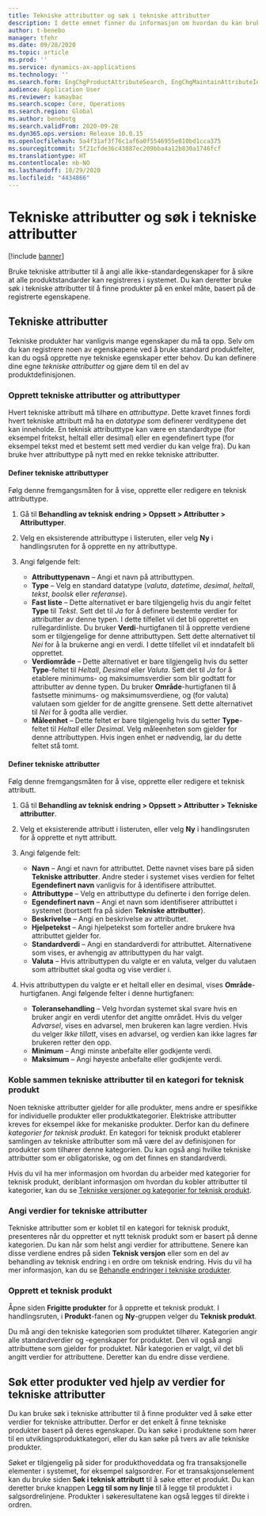 ```yaml
---
title: Tekniske attributter og søk i tekniske attributter
description: I dette emnet finner du informasjon om hvordan du kan bruke tekniske attributter til å angi alle ikke-standardegenskaper, for å sikre at alle produkthoveddataene kan registreres i systemet. Det forklarer også hvordan du kan bruke søk i tekniske attributter til å finne produkter på en enkel måte, basert på de registrerte egenskapene.
author: t-benebo
manager: tfehr
ms.date: 09/28/2020
ms.topic: article
ms.prod: ''
ms.service: dynamics-ax-applications
ms.technology: ''
ms.search.form: EngChgProductAttributeSearch, EngChgMaintainAttributeInheritance, EngChgAttribute
audience: Application User
ms.reviewer: kamaybac
ms.search.scope: Core, Operations
ms.search.region: Global
ms.author: benebotg
ms.search.validFrom: 2020-09-28
ms.dyn365.ops.version: Release 10.0.15
ms.openlocfilehash: 5a4f31af3f76c1af6a0f5546955e810bd1cca375
ms.sourcegitcommit: 5f21cfde36c43887ec209bba4a12b830a1746fcf
ms.translationtype: HT
ms.contentlocale: nb-NO
ms.lasthandoff: 10/29/2020
ms.locfileid: "4434866"
---
```

# <a name="engineering-attributes-and-engineering-attribute-search"></a>Tekniske attributter og søk i tekniske attributter

[!include [banner](../includes/banner.md)]

Bruke tekniske attributter til å angi alle ikke-standardegenskaper for å sikre at alle produktstandarder kan registreres i systemet. Du kan deretter bruke søk i tekniske attributter til å finne produkter på en enkel måte, basert på de registrerte egenskapene.

## <a name="engineering-attributes"></a>Tekniske attributter

Tekniske produkter har vanligvis mange egenskaper du må ta opp. Selv om du kan registrere noen av egenskapene ved å bruke standard produktfelter, kan du også opprette nye tekniske egenskaper etter behov. Du kan definere dine egne *tekniske attributter* og gjøre dem til en del av produktdefinisjonen.

### <a name="create-engineering-attributes-and-attribute-types"></a>Opprett tekniske attributter og attributtyper

Hvert tekniske attributt må tilhøre en *attributtype*. Dette kravet finnes fordi hvert tekniske attributt må ha en *datatype* som definerer verditypene det kan inneholde. En teknisk attributttype kan være en standardtype (for eksempel fritekst, heltall eller desimal) eller en egendefinert type (for eksempel tekst med et bestemt sett med verdier du kan velge fra). Du kan bruke hver attributtype på nytt med en rekke tekniske attributter.

#### <a name="set-up-engineering-attribute-types"></a>Definer tekniske attributtyper

Følg denne fremgangsmåten for å vise, opprette eller redigere en teknisk attributtype.

1. Gå til **Behandling av teknisk endring \> Oppsett \> Attributter \> Attributtyper**.
1. Velg en eksisterende attributtype i listeruten, eller velg **Ny** i handlingsruten for å opprette en ny attributtype.
1. Angi følgende felt:

    - **Attributtypenavn** – Angi et navn på attributtypen.
    - **Type** – Velg en standard datatype (*valuta*, *datetime*, *desimal*, *heltall*, *tekst*, *boolsk* eller *referanse*).
    - **Fast liste** – Dette alternativet er bare tilgjengelig hvis du angir feltet **Type** til *Tekst*. Sett det til *Ja* for å definere bestemte verdier for attributter av denne typen. I dette tilfellet vil det bli opprettet en rullegardinliste. Du bruker **Verdi**-hurtigfanen til å opprette verdiene som er tilgjengelige for denne attributtypen. Sett dette alternativet til *Nei* for å la brukerne angi en verdi. I dette tilfellet vil et inndatafelt bli opprettet.
    - **Verdiområde** – Dette alternativet er bare tilgjengelig hvis du setter **Type**-feltet til *Heltall*, *Desimal* eller *Valuta*. Sett det til *Ja* for å etablere minimums- og maksimumsverdier som blir godtatt for attributter av denne typen. Du bruker **Område**-hurtigfanen til å fastsette minimums- og maksimumsverdiene, og (for valuta) valutaen som gjelder for de angitte grensene. Sett dette alternativet til *Nei* for å godta alle verdier. 
    - **Måleenhet** – Dette feltet er bare tilgjengelig hvis du setter **Type**-feltet til *Heltall* eller *Desimal*. Velg måleenheten som gjelder for denne attributtypen. Hvis ingen enhet er nødvendig, lar du dette feltet stå tomt.

#### <a name="set-up-engineering-attributes"></a>Definer tekniske attributter

Følg denne fremgangsmåten for å vise, opprette eller redigere et teknisk attributt.

1. Gå til **Behandling av teknisk endring \> Oppsett \> Attributter \> Tekniske attributter**.
1. Velg et eksisterende attributt i listeruten, eller velg **Ny** i handlingsruten for å opprette et nytt attributt.
1. Angi følgende felt:

    - **Navn** – Angi et navn for attributtet. Dette navnet vises bare på siden **Tekniske attributter**. Andre steder i systemet vises verdien for feltet **Egendefinert navn** vanligvis for å identifisere attributtet.
    - **Attributtype** – Velg en attributtype du definerte i den forrige delen.
    - **Egendefinert navn** – Angi et navn som identifiserer attributtet i systemet (bortsett fra på siden **Tekniske attributter**). 
    - **Beskrivelse** – Angi en beskrivelse av attributtet.
    - **Hjelpetekst** – Angi hjelpetekst som forteller andre brukere hva attributtet gjelder for.
    - **Standardverdi** – Angi en standardverdi for attributtet. Alternativene som vises, er avhengig av attributtypen du har valgt.
    - **Valuta** – Hvis attributtypen du valgte er en valuta, velger du valutaen som attributtet skal godta og vise verdier i.

1. Hvis attributtypen du valgte er et heltall eller en desimal, vises **Område**-hurtigfanen. Angi følgende felter i denne hurtigfanen:

    - **Toleransehandling** – Velg hvordan systemet skal svare hvis en bruker angir en verdi utenfor det angitte området. Hvis du velger *Advarsel*, vises en advarsel, men brukeren kan lagre verdien. Hvis du velger *Ikke tillatt*, vises en advarsel, og verdien kan ikke lagres før brukeren retter den opp.
    - **Minimum** – Angi minste anbefalte eller godkjente verdi.
    - **Maksimum** – Angi høyeste anbefalte eller godkjente verdi.

### <a name="connect-engineering-attributes-to-an-engineering-product-category"></a>Koble sammen tekniske attributter til en kategori for teknisk produkt

Noen tekniske attributter gjelder for alle produkter, mens andre er spesifikke for individuelle produkter eller produktkategorier. Elektriske attributter kreves for eksempel ikke for mekaniske produkter. Derfor kan du definere *kategorier for teknisk produkt*. En kategori for teknisk produkt etablerer samlingen av tekniske attributter som må være del av definisjonen for produkter som tilhører denne kategorien. Du kan også angi hvilke tekniske attributter som er obligatoriske, og om det finnes en standardverdi.

Hvis du vil ha mer informasjon om hvordan du arbeider med kategorier for teknisk produkt, deriblant informasjon om hvordan du kobler attributter til kategorier, kan du se [Tekniske versjoner og kategorier for teknisk produkt](engineering-versions-product-category.md).

### <a name="set-values-for-engineering-attributes"></a>Angi verdier for tekniske attributter

Tekniske attributter som er koblet til en kategori for teknisk produkt, presenteres når du oppretter et nytt teknisk produkt som er basert på denne kategorien. Du kan når som helst angi verdier for attributtene. Senere kan disse verdiene endres på siden **Teknisk versjon** eller som en del av behandling av teknisk endring i en ordre om teknisk endring. Hvis du vil ha mer informasjon, kan du se [Behandle endringer i tekniske produkter](engineering-change-management.md).

### <a name="create-an-engineering-product"></a>Opprett et teknisk produkt

Åpne siden **Frigitte produkter** for å opprette et teknisk produkt. I handlingsruten, i **Produkt**-fanen og **Ny**-gruppen velger du **Teknisk produkt**.

Du må angi den tekniske kategorien som produktet tilhører. Kategorien angir alle standardverdier og -egenskaper for produktet. Den vil også angi attributtene som gjelder for produktet. Når kategorien er valgt, vil det bli angitt verdier for attributtene. Deretter kan du endre disse verdiene.

## <a name="search-for-products-by-using-engineering-attribute-values"></a>Søk etter produkter ved hjelp av verdier for tekniske attributter

Du kan bruke søk i tekniske attributter til å finne produkter ved å søke etter verdier for tekniske attributter. Derfor er det enkelt å finne tekniske produkter basert på deres egenskaper. Du kan søke i produktene som hører til en utviklingsproduktkategori, eller du kan søke på tvers av alle tekniske produkter.

Søket er tilgjengelig på sider for produkthoveddata og fra transaksjonelle elementer i systemet, for eksempel salgsordrer. For et transaksjonselement kan du bruke siden **Søk i teknisk attributt** til å søke etter et produkt. Du kan deretter bruke knappen **Legg til som ny linje** til å legge til produktet i salgsordrelinjene. Produkter i søkeresultatene kan også legges til direkte i ordren.
